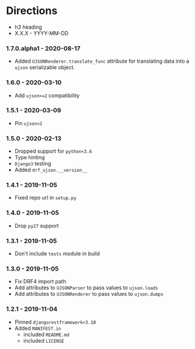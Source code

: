 # Directions

- h3 heading
- X.X.X - YYYY-MM-DD

### 1.7.0.alpha1 - 2020-08-17

- Added `UJSONRenderer.translate_func` attribute for translating data into a `ujson`
serializable object.

### 1.6.0 - 2020-03-10

- Add `ujson>=2` compatibility

### 1.5.1 - 2020-03-09

- Pin `ujson<2`

### 1.5.0 - 2020-02-13

- Dropped support for `python<3.6`
- Type hinting
- `Django3` testing
- Added `drf_ujson.__version__`

### 1.4.1 - 2019-11-05

- Fixed repo url in `setup.py`

### 1.4.0 - 2019-11-05

- Drop `py27` support

### 1.3.1 - 2019-11-05

- Don't include `tests` module in build

### 1.3.0 - 2019-11-05

- Fix DRF4 import path
- Add attributes to `UJSONParser` to pass values to `ujson.loads`
- Add attributes to `UJSONRenderer` to pass values to `ujson.dumps`

### 1.2.1 - 2019-11-04

- Pinned `djangorestframework<3.10`
- Added `MANIFEST.in`
    - included `README.md`
    - included `LICENSE`
